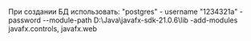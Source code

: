 При создании БД использовать: 
"postgres" - username
"1234321a" - password
--module-path D:\Java\javafx-sdk-21.0.6\lib -add-modules javafx.controls, javafx.web
